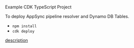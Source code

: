 Example CDK TypeScript Project

To deploy AppSync pipeline resolver and Dynamo DB Tables.

* `npm install`
* `cdk deploy`

[description](https://figmentresearch.com/aws/cdkgluetable)